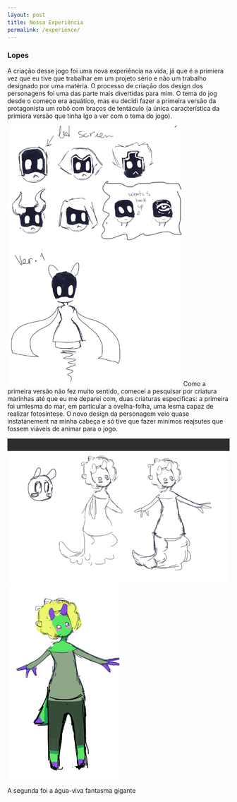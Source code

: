```yaml
---
layout: post
title: Nossa Experiência
permalink: /experience/
---
```


### Lopes
A criação desse jogo foi uma nova experiência na vida, já que é a primiera vez que eu tive que trabalhar em um projeto sério e não um trabalho designado por uma matéria. O processo de criação dos design dos personagens foi uma das parte mais divertidas para mim. O tema do jog desde o começo era aquático, mas eu decidi fazer a primeira versão da protagonista um robô com braços de tentáculo (a única característica da primiera versão que tinha lgo a ver com o tema do jogo).

![](https://raw.githubusercontent.com/Laisczt/CoralQuest/page/img/primeira%20versao.png) 
Como a primeira versão não fez muito sentido, comecei a pesquisar por criatura marinhas até que eu me deparei com, duas criaturas específicas: a primeira foi umlesma do mar, em particular a ovelha-folha, uma lesma capaz de realizar fotosíntese. O novo design da personagem veio quase instatanement na minha cabeça e só tive que fazer minímos reajsutes que fossem viáveis de animar para o jogo.

![](https://raw.githubusercontent.com/Laisczt/CoralQuest/page/img/segunda%20versao.png) ![](https://raw.githubusercontent.com/Laisczt/CoralQuest/page/img/final%20v.png)

A segunda foi a água-viva fantasma gigante

